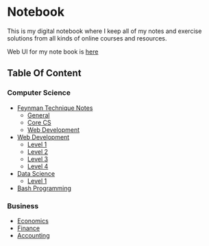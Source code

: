 # Notebook

This is my digital notebook where I keep all of my notes and exercise solutions from all kinds of online courses and resources.

Web UI for my note book is [here](https://notebook-client.herokuapp.com/)

## Table Of Content

### Computer Science
- [Feynman Technique Notes](/feynman-notes)
  - [General](/general-notes)
  - [Core CS](/feynman-notes/core-cs)
  - [Web Development](/feynman-notes/web-dev)
- [Web Development](/web-development)
  - [Level 1](/web-development/level-1)
  - [Level 2](/web-development/level-2)
  - [Level 3](/web-development/level-3)
  - [Level 4](/web-development/level-4)
- [Data Science](/data-science)
  - [Level 1](/data-science/level-1)
- [Bash Programming](/bash-programming)

 ### Business
 - [Economics](/economics)
 - [Finance](/finance)
 - [Accounting](/accounting)
